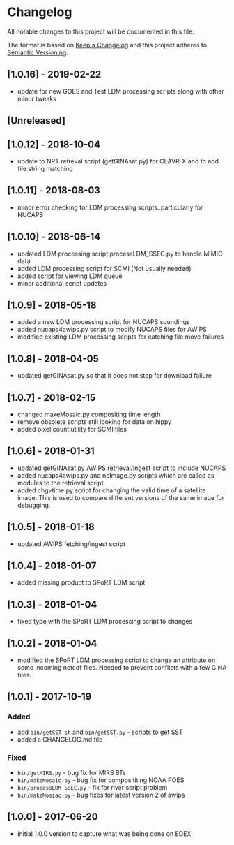 # Changelog
All notable changes to this project will be documented in this file.

The format is based on [Keep a Changelog](http://keepachangelog.com/en/1.0.0/)
and this project adheres to [Semantic Versioning](http://semver.org/spec/v2.0.0.html).
## [1.0.16] - 2019-02-22
- update for new GOES and Test LDM processing scripts along with other minor tweaks

## [Unreleased]
## [1.0.12] - 2018-10-04
- update to NRT retreval script (getGINAsat.py) for CLAVR-X and to add file string matching

## [1.0.11] - 2018-08-03
- minor error checking for LDM processing scripts..particularly for NUCAPS

## [1.0.10] - 2018-06-14
- updated LDM processing script processLDM_SSEC.py to handle MIMIC data
- added LDM processing script for SCMI (Not usually needed)
- added script for viewing LDM queue
- minor additional script updates

## [1.0.9] - 2018-05-18
- added a new LDM processing script for NUCAPS soundings
- added nucaps4awips.py script to modify NUCAPS files for AWIPS 
- modified existing LDM processing scripts for catching file move failures

## [1.0.8] - 2018-04-05
- updated getGINAsat.py so that it does not stop for download failure
## [1.0.7] - 2018-02-15
- changed makeMosaic.py compositing time length
- remove obsolete scripts still looking for data on hippy
- added pixel count utility for SCMI tiles
## [1.0.6] - 2018-01-31
- updated getGINAsat.py AWIPS retrieval/ingest script to include NUCAPS
- added nucaps4awips.py and ncImage.py scripts which are called as modules
  to the retrieval script.
- added chgvtime.py script for changing the valid time of a satellite image. This
  is used to compare different versions of the same image for debugging.
## [1.0.5] - 2018-01-18
- updated AWIPS fetching/ingest script
## [1.0.4] - 2018-01-07
- added missing product to SPoRT LDM script 
## [1.0.3] - 2018-01-04
- fixed type with the SPoRT LDM processing script to changes
## [1.0.2] - 2018-01-04
- modified the SPoRT LDM processing script to change an attribute on some incoming
  netcdf files. Needed to prevent conflicts with a few GINA files.
## [1.0.1] - 2017-10-19
### Added
- add `bin/getSST.sh` and `bin/getSST.py` - scripts to get SST 
- added a CHANGELOG.md file
### Fixed
- `bin/getMIRS.py` - bug fix for MIRS BTs
- `bin/makeMosaic.py` - bug fix for composititing NOAA POES
- `bin/processLDM_SSEC.py` - fix for river script problem
- `bin/makeMosiac.py` - bug fixes for latest version 2 of awips

## [1.0.0] - 2017-06-20
- initial 1.0.0 version to capture what was being done on EDEX

